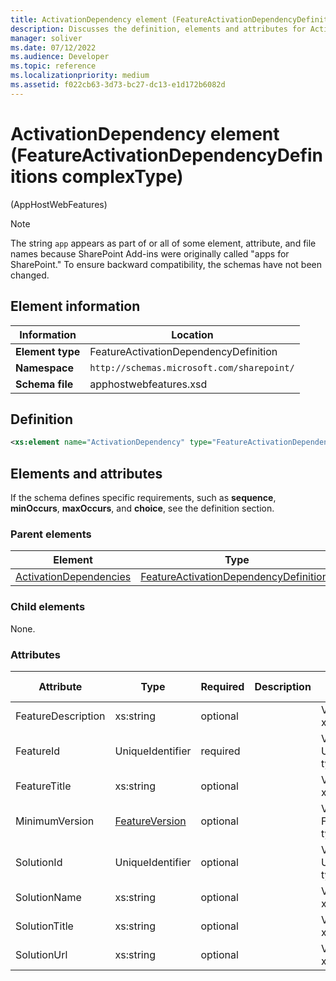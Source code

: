 ```yaml
---
title: ActivationDependency element (FeatureActivationDependencyDefinitions complexType)
description: Discusses the definition, elements and attributes for ActivationDependency element (FeatureActivationDependencyDefinitions complexType).
manager: soliver
ms.date: 07/12/2022
ms.audience: Developer
ms.topic: reference
ms.localizationpriority: medium
ms.assetid: f022cb63-3d73-bc27-dc13-e1d172b6082d
---
```


# ActivationDependency element (FeatureActivationDependencyDefinitions complexType)

(AppHostWebFeatures)

> [!NOTE]
> The string `app` appears as part of or all of some element, attribute, and file names because SharePoint Add-ins were originally called "apps for SharePoint." To ensure backward compatibility, the schemas have not been changed.

## Element information

|   Information    |                  Location                  |
| ---------------- | ------------------------------------------ |
| **Element type** | FeatureActivationDependencyDefinition      |
| **Namespace**    | `http://schemas.microsoft.com/sharepoint/` |
| **Schema file**  | apphostwebfeatures.xsd                     |

## Definition

```xml
<xs:element name="ActivationDependency" type="FeatureActivationDependencyDefinition" minOccurs="0" maxOccurs="unbounded"></xs:element>
```

## Elements and attributes

If the schema defines specific requirements, such as **sequence**, **minOccurs**, **maxOccurs**, and **choice**, see the definition section.


### Parent elements

|                                                   Element                                                   |                                                        Type                                                        | Description |
| ----------------------------------------------------------------------------------------------------------- | ------------------------------------------------------------------------------------------------------------------ | ----------- |
| [ActivationDependencies](activationdependencies-element-featuredefinition-complextypeapphostwebfeatures.md) | [FeatureActivationDependencyDefinitions](featureactivationdependencydefinitions-complextype-apphostwebfeatures.md) |             |

### Child elements

None.

### Attributes

|     Attribute      |                               Type                                | Required | Description |           Possible values            |
| ------------------ | ----------------------------------------------------------------- | -------- | ----------- | ------------------------------------ |
| FeatureDescription | xs:string                                                         | optional |             | Values of the xs:string type.        |
| FeatureId          | UniqueIdentifier                                                  | required |             | Values of the UniqueIdentifier type. |
| FeatureTitle       | xs:string                                                         | optional |             | Values of the xs:string type.        |
| MinimumVersion     | [FeatureVersion](featureversion-simpletype-apphostwebfeatures.md) | optional |             | Values of the FeatureVersion type.   |
| SolutionId         | UniqueIdentifier                                                  | optional |             | Values of the UniqueIdentifier type. |
| SolutionName       | xs:string                                                         | optional |             | Values of the xs:string type.        |
| SolutionTitle      | xs:string                                                         | optional |             | Values of the xs:string type.        |
| SolutionUrl        | xs:string                                                         | optional |             | Values of the xs:string type.        |
